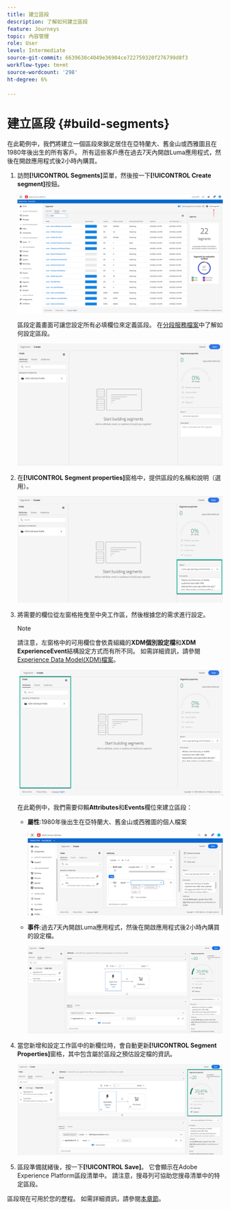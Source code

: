 ```yaml
---
title: 建立區段
description: 了解如何建立區段
feature: Journeys
topic: 內容管理
role: User
level: Intermediate
source-git-commit: 6639630c4049e36904ce722759320f276799d8f3
workflow-type: tm+mt
source-wordcount: '298'
ht-degree: 6%

---
```


# 建立區段 {#build-segments}

在此範例中，我們將建立一個區段來鎖定居住在亞特蘭大、舊金山或西雅圖且在1980年後出生的所有客戶。 所有這些客戶應在過去7天內開啟Luma應用程式，然後在開啟應用程式後2小時內購買。

1. 訪問&#x200B;**[!UICONTROL Segments]**&#x200B;菜單，然後按一下&#x200B;**[!UICONTROL Create segment]**&#x200B;按鈕。

   ![](../assets/create-segment.png)

   區段定義畫面可讓您設定所有必填欄位來定義區段。 在[分段服務檔案](https://experienceleague.adobe.com/docs/experience-platform/segmentation/ui/overview.html)中了解如何設定區段。

   ![](../assets/segment-builder.png)

1. 在&#x200B;**[!UICONTROL Segment properties]**&#x200B;窗格中，提供區段的名稱和說明（選用）。

   ![](../assets/segment-properties.png)

1. 將需要的欄位從左窗格拖曳至中央工作區，然後根據您的需求進行設定。

   >[!NOTE]
   >
   >請注意，左窗格中的可用欄位會依貴組織的&#x200B;**XDM個別設定檔**&#x200B;和&#x200B;**XDM ExperienceEvent**&#x200B;結構設定方式而有所不同。  如需詳細資訊，請參閱[Experience Data Model(XDM)檔案](https://experienceleague.adobe.com/docs/experience-platform/xdm/home.html?lang=zh-Hant)。

   ![](../assets/drag-fields.png)

   在此範例中，我們需要仰賴&#x200B;**Attributes**&#x200B;和&#x200B;**Events**&#x200B;欄位來建立區段：

   * **屬性**:1980年後出生在亞特蘭大、舊金山或西雅圖的個人檔案

      ![](../assets/add-attributes.png)

   * **事件**:過去7天內開啟Luma應用程式，然後在開啟應用程式後2小時內購買的設定檔。

      ![](../assets/add-events.png)

1. 當您新增和設定工作區中的新欄位時，會自動更新&#x200B;**[!UICONTROL Segment Properties]**&#x200B;窗格，其中包含屬於區段之預估設定檔的資訊。

   ![](../assets/segment-estimate.png)

1. 區段準備就緒後，按一下&#x200B;**[!UICONTROL Save]**。 它會顯示在Adobe Experience Platform區段清單中。 請注意，搜尋列可協助您搜尋清單中的特定區段。

區段現在可用於您的歷程。 如需詳細資訊，請參閱[本章節](../segment/about-segments.md)。
